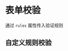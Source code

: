 # 表单校验
通过 `rules` 属性传入验证规则

<div>
    <CurdForm ref="formRef" :form-schema="formSchema">
        <template #operate-button>
            <el-button @click="submit" type="primary">提交</el-button>
        </template>
    </CurdForm>
    <h2>自定义规则校验</h2>
    <CurdForm ref="formRef2" :form-schema="formSchema2">
    </CurdForm>
</div>

<script lang="ts" setup>
    import {ref} from "vue"
    const formRef = ref();
    const formRef2 = ref()
    const formSchema = ref({
        formItem:[
            {
                label:"姓名",
                prop:"name",
            },
            {
                label:"年龄",
                prop:"age",
            },
            {
                label:"爱好",
                prop:"hobby",
                type:"select",
                span:12,
                options:[
                    {
                        label:"唱歌",
                        value:"1"
                    },
                    {
                        label:"跳舞",
                        value:"2",
                    }
                ]
            }
        ],
        rules: (form) =>{
            return {
                name:[{required:true,message:"请输入名称", trigger: "blur" }],
                age:[{required:true,message:"请输入年龄", trigger: "blur" }],
                hobby:[{required:true,message:"请选择爱好", trigger: "blur" }]
            }
        }
    })
    const submit = () => {
        formRef.value.validate((valid) => {
            if(!valid){
                return 
            }
        })
    }
    const formSchema2 = ref({
        formItem:[
            {
                label:"联系人",
                prop:"name",
            },
            {
                label:"联系电话",
                prop:"tel",
                tooltip:"电话长度为11位"
            },
        ],
        rules:(form) =>{
            return {
                tel:[{required:true,message:"请输入联系电话"},
                    {validator:validatorTel,trigger: "blur"}]
            }
        }
    })
    function validatorTel(rule: any, value: any, callback: any){
        if (value === '') {
            callback(new Error('请输入联系电话'))
        } else {
            if (value.length < 11) {
            callback(new Error("电话长度为11位"))
            }
            callback()
        }
    }
</script>

